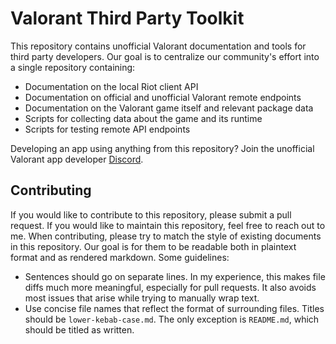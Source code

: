 # Valorant Third Party Toolkit

This repository contains unofficial Valorant documentation and tools for third party developers.
Our goal is to centralize our community's effort into a single repository containing:

- Documentation on the local Riot client API
- Documentation on official and unofficial Valorant remote endpoints
- Documentation on the Valorant game itself and relevant package data
- Scripts for collecting data about the game and its runtime
- Scripts for testing remote API endpoints

Developing an app using anything from this repository?
Join the unofficial Valorant app developer [Discord](https://discord.gg/42ntAKCBku).

## Contributing

If you would like to contribute to this repository, please submit a pull request. 
If you would like to maintain this repository, feel free to reach out to me.
When contributing, please try to match the style of existing documents in this repository.
Our goal is for them to be readable both in plaintext format and as rendered markdown.
Some guidelines:

- Sentences should go on separate lines.
  In my experience, this makes file diffs much more meaningful, especially for pull requests.
  It also avoids most issues that arise while trying to manually wrap text.
- Use concise file names that reflect the format of surrounding files.
  Titles should be `lower-kebab-case.md`.
  The only exception is `README.md`, which should be titled as written.
